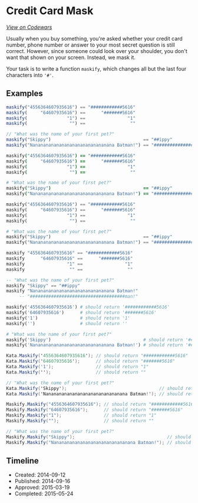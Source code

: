 # Credit Card Mask
[*View on Codewars*](https://www.codewars.com/kata/credit-card-mask)

Usually when you buy something, you're asked whether your credit card number, phone number or answer to your most secret question is still correct. However, since someone could look over your shoulder, you don't want that shown on your screen. Instead, we mask it.

Your task is to write a function `maskify`, which changes all but the last four characters into `'#'`.

## Examples
```javascript
maskify("4556364607935616") == "############5616"
maskify(     "64607935616") ==      "#######5616"
maskify(               "1") ==                "1"
maskify(                "") ==                 ""

// "What was the name of your first pet?"
maskify("Skippy")                                   == "##ippy"
maskify("Nananananananananananananananana Batman!") == "####################################man!"
```
```coffeescript
maskify("4556364607935616") == "############5616"
maskify(     "64607935616") ==      "#######5616"
maskify(               "1") ==                "1"
maskify(                "") ==                 ""

# "What was the name of your first pet?"
maskify("Skippy")                                   == "##ippy"
maskify("Nananananananananananananananana Batman!") == "####################################man!"
```
```python
maskify("4556364607935616") == "############5616"
maskify(     "64607935616") ==      "#######5616"
maskify(               "1") ==                "1"
maskify(                "") ==                 ""

# "What was the name of your first pet?"
maskify("Skippy")                                   == "##ippy"
maskify("Nananananananananananananananana Batman!") == "####################################man!"
```
```haskell
maskify "4556364607935616" == "############5616"
maskify      "64607935616" ==      "#######5616"
maskify                "1" ==                "1"
maskify                 "" ==                 ""

-- "What was the name of your first pet?"
maskify "Skippy" == "##ippy"
maskify "Nananananananananananananananana Batman!"
     -- "####################################man!"
```
```ruby
maskify('4556364607935616') # should return '############5616'
maskify('64607935616')      # should return '#######5616'
maskify('1')                # should return '1'
maskify('')                 # should return ''

# "What was the name of your first pet?"
maskify('Skippy')                                   # should return '##ippy'
maskify('Nananananananananananananananana Batman!') # should return '####################################man!'
```

```csharp
Kata.Maskify('4556364607935616'); // should return "############5616"
Kata.Maskify('64607935616');      // should return "#######5616"
Kata.Maskify('1');                // should return "1"
Kata.Maskify('');                 // should return ""

// "What was the name of your first pet?"
Kata.Maskify('Skippy');                                   // should return "##ippy"
Kata.Maskify('Nananananananananananananananana Batman!'); // should return "####################################man!"
```

```java
Maskify.Maskify("4556364607935616"); // should return "############5616"
Maskify.Maskify("64607935616");      // should return "#######5616"
Maskify.Maskify("1");                // should return "1"
Maskify.Maskify("");                 // should return ""

// "What was the name of your first pet?"
Maskify.Maskify("Skippy");                                   // should return "##ippy"
Maskify.Maskify("Nananananananananananananananana Batman!"); // should return "####################################man!"
```

## Timeline
- Created: 2014-09-12
- Published: 2014-09-16
- Approved: 2015-03-19
- Completed: 2015-05-24